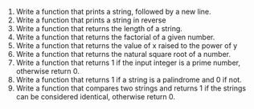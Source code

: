 1. Write a function that prints a string, followed by a new line.
2. Write a function that prints a string in reverse
3. Write a function that returns the length of a string.
4. Write a function that returns the factorial of a given number.
5. Write a function that returns the value of x raised to the power of y
6. Write a function that returns the natural square root of a number.
7. Write a function that returns 1 if the input integer is a prime number, otherwise return 0.
8. Write a function that returns 1 if a string is a palindrome and 0 if not.
9. Write a function that compares two strings and returns 1 if the strings can be considered identical, otherwise return 0.

